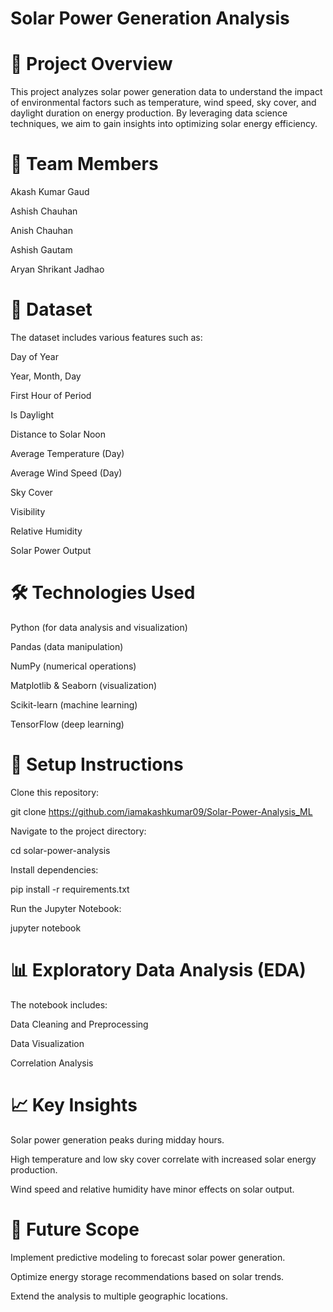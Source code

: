 # Solar Power Generation Analysis

# 📌 Project Overview

This project analyzes solar power generation data to understand the impact of environmental factors such as temperature, wind speed, sky cover, and daylight duration on energy production. By leveraging data science techniques, we aim to gain insights into optimizing solar energy efficiency.

# 👥 Team Members

Akash Kumar Gaud

Ashish Chauhan

Anish Chauhan

Ashish Gautam

Aryan Shrikant Jadhao


# 📂 Dataset

The dataset includes various features such as:

Day of Year

Year, Month, Day

First Hour of Period

Is Daylight

Distance to Solar Noon

Average Temperature (Day)

Average Wind Speed (Day)

Sky Cover

Visibility

Relative Humidity

Solar Power Output

# 🛠 Technologies Used

Python (for data analysis and visualization)

Pandas (data manipulation)

NumPy (numerical operations)

Matplotlib & Seaborn (visualization)

Scikit-learn (machine learning)

TensorFlow (deep learning)

# 🚀 Setup Instructions

Clone this repository:

git clone https://github.com/iamakashkumar09/Solar-Power-Analysis_ML

Navigate to the project directory:

cd solar-power-analysis

Install dependencies:

pip install -r requirements.txt

Run the Jupyter Notebook:

jupyter notebook

# 📊 Exploratory Data Analysis (EDA)

The notebook includes:

Data Cleaning and Preprocessing

Data Visualization

Correlation Analysis

# 📈 Key Insights

Solar power generation peaks during midday hours.

High temperature and low sky cover correlate with increased solar energy production.

Wind speed and relative humidity have minor effects on solar output.

# 📝 Future Scope

Implement predictive modeling to forecast solar power generation.

Optimize energy storage recommendations based on solar trends.

Extend the analysis to multiple geographic locations.

